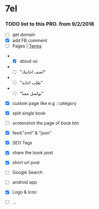 # 7el
### TODO list to this PRO. from 9/2/2018

- [ ] get domain
- [x] add FB comment
- [ ] Pages | [Terms](/terms3.md "Pages of terms high school")
- - [x] about us
- - [ ] "اضف اجابتك"
- - [ ] "طلب اجابة"
- - [ ] "تواصل معنا"
- [x] custom page like e.g : category
- [x] split single book
- [ ] screenshot the page of book btn
- [x] feed."xml" & "json"
- [x] SEO Tags
- [x] share the book post
- [x] short url post
- [ ] Google Search
- [ ] android app 
- [x] Logo & Icon
- [ ] ...


